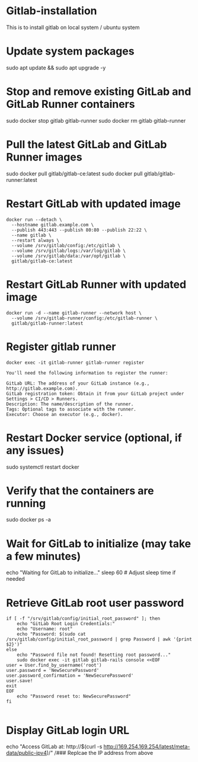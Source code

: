 # Gitlab-installation
This is to install gitlab on local system / ubuntu system

# Update system packages
sudo apt update && sudo apt upgrade -y

# Stop and remove existing GitLab and GitLab Runner containers
sudo docker stop gitlab gitlab-runner
sudo docker rm gitlab gitlab-runner

# Pull the latest GitLab and GitLab Runner images
sudo docker pull gitlab/gitlab-ce:latest
sudo docker pull gitlab/gitlab-runner:latest

# Restart GitLab with updated image

```
docker run --detach \
  --hostname gitlab.example.com \
  --publish 443:443 --publish 80:80 --publish 22:22 \
  --name gitlab \
  --restart always \
  --volume /srv/gitlab/config:/etc/gitlab \
  --volume /srv/gitlab/logs:/var/log/gitlab \
  --volume /srv/gitlab/data:/var/opt/gitlab \
  gitlab/gitlab-ce:latest

```

# Restart GitLab Runner with updated image

```
docker run -d --name gitlab-runner --network host \
  --volume /srv/gitlab-runner/config:/etc/gitlab-runner \
  gitlab/gitlab-runner:latest

```
# Register gitlab runner 

```
docker exec -it gitlab-runner gitlab-runner register

You'll need the following information to register the runner:

GitLab URL: The address of your GitLab instance (e.g., http://gitlab.example.com).
GitLab registration token: Obtain it from your GitLab project under Settings > CI/CD > Runners.
Description: The name/description of the runner.
Tags: Optional tags to associate with the runner.
Executor: Choose an executor (e.g., docker).

```

# Restart Docker service (optional, if any issues)
sudo systemctl restart docker

# Verify that the containers are running
sudo docker ps -a

# Wait for GitLab to initialize (may take a few minutes)
echo "Waiting for GitLab to initialize..."
sleep 60  # Adjust sleep time if needed

# Retrieve GitLab root user password
```
if [ -f "/srv/gitlab/config/initial_root_password" ]; then
    echo "GitLab Root Login Credentials:"
    echo "Username: root"
    echo "Password: $(sudo cat /srv/gitlab/config/initial_root_password | grep Password | awk '{print $2}')"
else
    echo "Password file not found! Resetting root password..."
    sudo docker exec -it gitlab gitlab-rails console <<EOF
user = User.find_by_username('root')
user.password = 'NewSecurePassword'
user.password_confirmation = 'NewSecurePassword'
user.save!
exit
EOF
    echo "Password reset to: NewSecurePassword"
fi


```

# Display GitLab login URL
echo "Access GitLab at: http://$(curl -s http://169.254.169.254/latest/meta-data/public-ipv4)/"
/### Replcae the IP address from above

